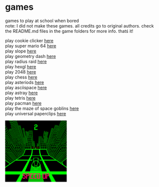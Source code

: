 # games
games to play at school when bored<br>
note: I did not make these games. all credits go to original authors. check the README.md files in the game folders for more info.
thatś it!

play cookie clicker <a href="https://syntex1147.github.io/games/cc/cc.html">here</a><br>
play super mario 64 <a href="https://localidiot.gq/sm64/sm64.html">here</a><br>
play slope <a href="https://localidiot.gq/slope/slope.html">here</a><br>
play geometry dash <a href="https://localidiot.gq/geometry/">here</a><br>
play radius raid <a href="https://localidiot.gq/rr">here</a><br>
play hexgl <a href="https://localidiot.gq/hexgl">here</a><br>
play 2048 <a href="https://localidiot.gq/2048">here</a><br>
play chess <a href="https://localidiot.gq/chess">here</a><br>
play asteriods <a href="https://localidiot.gq/asteroids">here</a><br>
play asciispace <a href="https://localidiot.gq/acsiispace">here</a><br>
play astray <a href="https://localidiot.gq/astray">here</a><br>
play tetris <a href="https://localidiot.gq/tetris">here</a><br>
play pacman <a href="https://localidiot.gq/pacman">here</a><br>
play the maze of space goblins <a href="https://localidiot.gq/themazeofspacegoblins">here</a><br>
play universal paperclips <a href="https://localidiot.gq/univ-paper">here</a><br>


<a href="https://localidiot.gq/slope/slope.html"><img src="imgs/slope.png" alt="slope" style="width:200px;height:200px;"></a>

